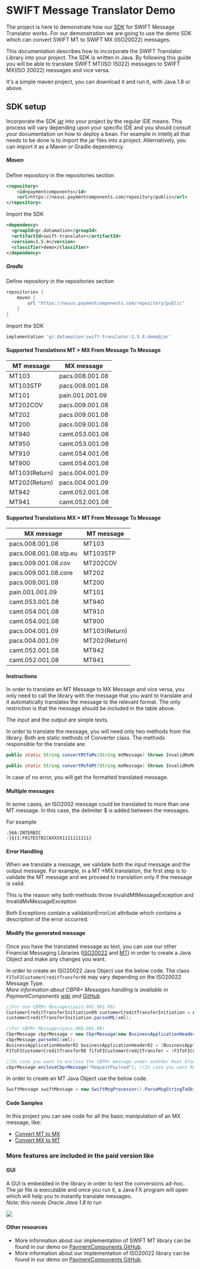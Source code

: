 # SWIFT Message Translator Demo

The project is here to demonstrate how our [SDK](https://www.paymentcomponents.com/messaging-libraries/) for 
SWIFT Message Translator works. For our demonstration we are going to use the demo SDK which can convert SWIFT MT to SWIFT MX (ISO20022) messages. 

This documentation describes how to incorporate the SWIFT Translator Library into your project. The SDK is written in Java.
By following this guide you will be able to translate SWIFT MT(ISO 15022) messages to SWIFT MX(ISO 20022) messages and vice versa.

It's a simple maven project, you can download it and run it, with Java 1.8 or above.

## SDK setup
Incorporate the SDK [jar](https://nexus.paymentcomponents.com/repository/public/gr/datamation/swift-translator/1.5.4/swift-translator-1.5.4-demo.jar) into your project by the regular IDE means. 
This process will vary depending upon your specific IDE and you should consult your documentation on how to deploy a bean. 
For example in Intellij all that needs to be done is to import the jar files into a project.
Alternatively, you can import it as a Maven or Gradle dependency.  

##### Maven
Define repository in the repositories section
```xml
<repository>
    <id>paymentcomponents</id>
    <url>https://nexus.paymentcomponents.com/repository/public</url>
</repository>
```
Import the SDK
```xml
<dependency>
  <groupId>gr.datamation</groupId>
  <artifactId>swift-translator</artifactId>
  <version>1.5.4</version>
  <classifier>demo</classifier>
</dependency>
```

##### Gradle 
Define repository in the repositories section
```groovy
repositories {
    maven {
        url "https://nexus.paymentcomponents.com/repository/public"
    }
}
```
Import the SDK
```groovy
implementation 'gr.datamation:swift-translator:1.5.4:demo@jar'
```

#### Supported Translations MT > MX From Message To Message

| MT message | MX message |
| --- | --- |
|MT103|pacs.008.001.08|
|MT103STP|pacs.008.001.08|
|MT101|pain.001.001.09|
|MT202COV|pacs.009.001.08|
|MT202|pacs.009.001.08|
|MT200|pacs.009.001.08|
|MT940|camt.053.001.08|
|MT950|camt.053.001.08|
|MT910|camt.054.001.08|
|MT900|camt.054.001.08|
|MT103(Return)|pacs.004.001.09|
|MT202(Return)|pacs.004.001.09|
|MT942|camt.052.001.08|
|MT941|camt.052.001.08|

#### Supported Translations MX > MT From Message To Message

| MX message | MT message |
| --- | --- |
|pacs.008.001.08|MT103|
| pacs.008.001.08.stp.eu | MT103STP |
| pacs.009.001.08.cov | MT202COV |
| pacs.009.001.08.core | MT202 |
|pacs.009.001.08|MT200|
|pain.001.001.09|MT101|
|camt.053.001.08|MT940|
|camt.054.001.08|MT910|
|camt.054.001.08|MT900|
|pacs.004.001.09|MT103(Return)|
|pacs.004.001.09|MT202(Return)|
|camt.052.001.08|MT942|
|camt.052.001.08|MT941|

#### Instructions
In order to translate an MT Message to MX Message and vice versa, you only need to call the library with the message that you want to translate and it automatically translates the message to the relevant format. The only restriction is that the message should be included in the table above.

The input and the output are simple texts. 

In order to translate the message, you will need only two methods from the library. Both are static methods of Converter class. The methods responsible for the translate are:

```java
public static String convertMtToMx(String mtMessage) throws InvalidMxMessageException, InvalidMtMessageException
```

```java
public static String convertMxToMt(String mxMessage) throws InvalidMxMessageException, InvalidMxMessageException
```

In case of no error, you will get the formatted translated message.

#### Multiple messages
In some cases, an ISO2002 message could be translated to more than one MT message. In this case, the delimiter $ is added between the messages.

For example

```
:56A:INTERBIC
-}${1:F01TESTBICAXXXX1111111111}
```

#### Error Handling
When we translate a message, we validate both the input message and the output message. For example, in a MT→MX translation, the first step is to validate the MT message and we proceed to translation only if the message is valid.

This is the reason why both methods throw InvalidMtMessageException and InvalidMxMessageException

Both Exceptions contain a validationErrorList attribute which contains a description of the error occurred.

#### Modify the generated message
Once you have the translated message as text, you can use our other Financial Messaging Libraries ([ISO20022](https://github.com/Payment-Components/demo-iso20022) and [MT](https://github.com/Payment-Components/demo-swift-mt)) in order to create a Java Object and make any changes you want.

In order to create an ISO20022 Java Object use the below code. The class `FIToFICustomerCreditTransfer08` may vary depending on the ISO20022 Message Type.   
_More information about CBPR+ Messages handling is available in PaymentComponents [wiki](https://wiki.paymentcomponents.com/display/SL/ISO20022+Documentation#ISO20022Documentation-CBPR+Handling) and [GitHub](https://github.com/Payment-Components/demo-iso20022#more-features-are-included-in-the-paid-version-like)._

```java
//For non CBPR+ Messages(pain.001.001.09)        
CustomerCreditTransferInitiation09 customerCreditTransferInitiation = new CustomerCreditTransferInitiation09();
customerCreditTransferInitiation.parseXML(xml);

//For CBPR+ Messages(pacs.008.001.08)
CbprMessage cbprMessage = new CbprMessage(new BusinessApplicationHeader02(), new FIToFICustomerCreditTransfer08());
cbprMessage.parseXml(xml);
BusinessApplicationHeader02 businessApplicationHeader02 = (BusinessApplicationHeader02) cbprMessage.getAppHdr(); 
FIToFICustomerCreditTransfer08 fiToFICustomerCreditTransfer = (FIToFICustomerCreditTransfer08) cbprMessage.getDocument();

//In case you want to enclose the CBPR+ message under another Root Element, use the code below
cbprMessage.encloseCbprMessage("RequestPayload"); //In case you want RequestPayload
```

In order to create an MT Java Object use the below code.

```java
SwiftMessage swiftMessage = new SwiftMsgProcessor().ParseMsgStringToObject(translatedMessage);
```

#### Code Samples

In this project you can see code for all the basic manipulation of an MX message, like:
- [Convert MT to MX](src/main/java/com/paymentcomponents/swift/translator/ConvertMTtoMX.java)
- [Convert MX to MT](src/main/java/com/paymentcomponents/swift/translator/ConvertMXtoMT.java)

### More features are included in the paid version like

#### GUI
A GUI is embedded in the library in order to test the conversions ad-hoc.
The jar file is executable and once you run it, a Java FX program will open which will help you to instantly translate messages.  
_Note: this needs Oracle Java 1.8 to run_ 

<img src="https://wiki.paymentcomponents.com/download/attachments/44597263/image2020-9-10_16-1-1.png?version=1&modificationDate=1599742864180&api=v2" />

#### Other resources
- More information about our implementation of SWIFT MT library can be found in our demo on [PaymentComponents GitHub](https://github.com/Payment-Components/demo-swift-mt).
- More information about our implementation of ISO20022 library can be found in our demo on [PaymentComponents GitHub](https://github.com/Payment-Components/demo-iso20022).
